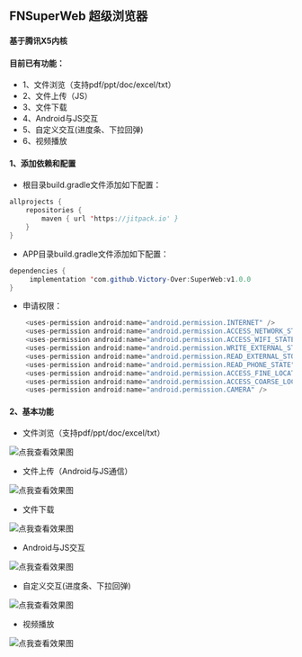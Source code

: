 ## FNSuperWeb 超级浏览器

#### 基于腾讯X5内核

#### 目前已有功能：

* 1、文件浏览（支持pdf/ppt/doc/excel/txt）
* 2、文件上传（JS）
* 3、文件下载
* 4、Android与JS交互
* 5、自定义交互(进度条、下拉回弹)
* 6、视频播放


#### 1、添加依赖和配置
* 根目录build.gradle文件添加如下配置：

```Java
allprojects {
    repositories {
       	maven { url 'https://jitpack.io' }
    }
}
```

* APP目录build.gradle文件添加如下配置：

```Java
dependencies {
     implementation 'com.github.Victory-Over:SuperWeb:v1.0.0
}
```

* 申请权限：

```Java
    <uses-permission android:name="android.permission.INTERNET" />
    <uses-permission android:name="android.permission.ACCESS_NETWORK_STATE" />
    <uses-permission android:name="android.permission.ACCESS_WIFI_STATE" />
    <uses-permission android:name="android.permission.WRITE_EXTERNAL_STORAGE" />
    <uses-permission android:name="android.permission.READ_EXTERNAL_STORAGE" />
    <uses-permission android:name="android.permission.READ_PHONE_STATE" />
    <uses-permission android:name="android.permission.ACCESS_FINE_LOCATION" />
    <uses-permission android:name="android.permission.ACCESS_COARSE_LOCATION" />
    <uses-permission android:name="android.permission.CAMERA" />
```



#### 2、基本功能
* 文件浏览（支持pdf/ppt/doc/excel/txt）

![点我查看效果图](https://github.com/Victory-Over/SuperWeb/blob/master/file_open.gif)

* 文件上传（Android与JS通信）

![点我查看效果图](https://github.com/Victory-Over/SuperWeb/blob/master/file_upload.gif)

* 文件下载

![点我查看效果图](https://github.com/Victory-Over/SuperWeb/blob/master/file_download.gif)

* Android与JS交互

![点我查看效果图](https://github.com/Victory-Over/SuperWeb/blob/master/js.gif)

* 自定义交互(进度条、下拉回弹)

![点我查看效果图](https://github.com/Victory-Over/SuperWeb/blob/master/interactive.gif)

* 视频播放

![点我查看效果图](https://github.com/Victory-Over/SuperWeb/blob/master/video.gif)

